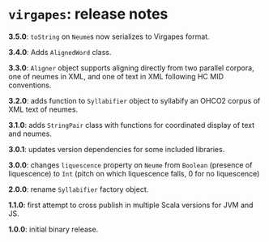 # `virgapes`: release notes

**3.5.0**:  `toString` on `Neume`s now serializes to Virgapes format.

**3.4.0**:  Adds `AlignedWord` class.

**3.3.0**: `Aligner` object supports aligning directly from two parallel corpora, one of neumes in XML, and one of text in XML following HC MID conventions.


**3.2.0**: adds function to `Syllabifier` object to syllabify an OHCO2 corpus of XML text of neumes.


**3.1.0**: adds `StringPair` class with functions for coordinated display of text and neumes.

**3.0.1**: updates version dependencies for some included libraries.


**3.0.0**:  changes `liquescence` property on `Neume` from `Boolean` (presence of liquescence) to `Int` (pitch on which liquescence falls, 0 for no liquescence)

**2.0.0**:  rename `Syllabifier` factory object.

**1.1.0**: first attempt to cross publish in multiple Scala versions for JVM and JS.

**1.0.0**: initial binary release.
